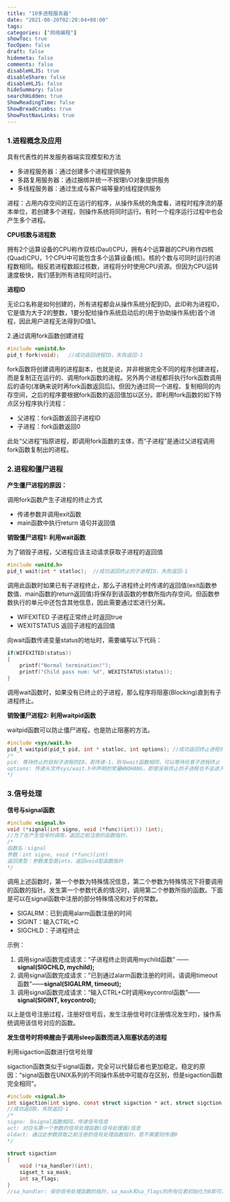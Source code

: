 ```yaml
---
title: "10多进程服务器"
date: "2021-08-20T02:20:04+08:00"
tags:
categories: ["网络编程"]
showToc: true
TocOpen: false
draft: false
hidemeta: false
comments: false
disableHLJS: true
disableShare: false
disableHLJS: false
hideSummary: false
searchHidden: true
ShowReadingTime: false
ShowBreadCrumbs: true
ShowPostNavLinks: true
---
```


### 1.进程概念及应用

具有代表性的并发服务器端实现模型和方法

- 多进程服务器：通过创建多个进程提供服务
- 多路复用服务器：通过捆绑并统一不按理I/O对象提供服务
- 多线程服务器：通过生成与客户端等量的线程提供服务

进程：占用内存空间的正在运行的程序，从操作系统的角度看，进程时程序流的基本单位，若创建多个进程，则操作系统将同时运行。有时一个程序运行过程中也会产生多个进程。

**CPU核数与进程数**

拥有2个运算设备的CPU称作双核(Daul)CPU，拥有4个运算器的CPU称作四核(Quad)CPU，1个CPU中可能包含多个运算设备(核)。核的个数与可同时运行的进程数相同。相反若进程数超过核数，进程将分时使用CPU资源。但因为CPU运转速度极快，我们感到所有进程同时运行。

**进程ID**

无论口名称是如何创建的，所有进程都会从操作系统分配到ID。此ID称为进程ID，它是值为大于2的整数，1要分配给操作系统启动后的(用于协助操作系统)首个进程，因此用户进程无法得到ID值1。

2.通过调用fork函数创建进程

```c
#include <unistd.h>
pid_t fork(void);	//成功返回进程ID，失败返回-1
```

fork函数将创建调用的进程副本，也就是说，并非根据完全不同的程序创建进程，而是复制正在运行的、调用fork函数的进程。另外两个进程都将执行fork函数调用后的语句(准确来说时再fork函数返回后)。但因为通过同一个进程、复制相同的内存空间，之后的程序要根据fork函数的返回值加以区分。即利用fork函数的如下特点区分程序执行流程：

- 父进程：fork函数返回子进程ID
- 子进程：fork函数返回0

此处“父进程”指原进程，即调用fork函数的主体，而“子进程”是通过父进程调用fork函数复制出的进程。

### 2.进程和僵尸进程

**产生僵尸进程的原因：**

调用fork函数产生子进程的终止方式

- 传递参数并调用exit函数
- main函数中执行return 语句并返回值

**销毁僵尸进程1: 利用wait函数**

为了销毁子进程，父进程应该主动请求获取子进程的返回值

```c
#include <unitd.h>
pid_t wait(int * statloc);	//成功返回终止的子进程ID，失败返回-1
```

调用此函数时如果已有子进程终止，那么子进程终止时传递的返回值(exit函数参数值、main函数的return返回值)将保存到该函数的参数所指内存空间。但函数参数执行的单元中还包含其他信息，因此需要通过宏进行分离。

- WIFEXITED 子进程正常终止时返回true
- WEXITSTATUS 返回子进程的返回值

向wait函数传递变量status的地址时，需要编写以下代码：

```c
if(WIFEXITED(status))
{
    printf("Normal termination!");
    printf("Child pass num: %d", WEXITSTATUS(status));
}
```

调用wait函数时，如果没有已终止的子进程，那么程序将阻塞(Blocking)直到有子进程终止。

**销毁僵尸进程2: 利用waitpid函数**

waitpid函数可以防止僵尸进程，也是防止阻塞的方法。

```c
#include <sys/wait.h>
pid_t waitpid(pid_t pid, int * statloc, int options); //成功返回终止进程的ID(或0)，失败返回-1
/*
pid: 等待终止的目标子进程的ID，若传递-1，则与wait函数相同，可以等待任意子进程终止
options: 传递头文件sys/wait.h中声明的常量WNOHANG，即使没有终止的子进程也不会进入阻塞状态，而是返回0并退出函数
*/
```

### 3.信号处理

**信号与signal函数**

```c
#include <signal.h>
void (*signal(int signo, void (*func)(int))) (int);
//为了在产生信号时调用，返回之前注册的函数指针。
/*
函数名：signal
参数：int signo, void (*func)(int)
返回类型：参数类型是intx，返回void型函数指针
*/
```

调用上述函数时，第一个参数为特殊情况信息，第二个参数为特殊情况下将要调用的函数的指针。发生第一个参数代表的情况时，调用第二个参数所指的函数。下面是可以在signal函数中注册的部分特殊情况和对于的常数。

- SIGALRM：已到调用alarm函数注册的时间
- SIGINT：输入CTRL+C
- SIGCHLD：子进程终止

示例：

1. 调用signal函数完成请求：“子进程终止则调用mychild函数” ——**signal(SIGCHLD, mychild);**
2. 调用signal函数完成请求："已到通过alarm函数注册的时间，请调用timeout函数"——**signal(SIGALRM, timeout);**
3. 调用signal函数完成请求：“输入CTRL+C时调用keycontrol函数”——**signal(SIGINT, keycontrol);**

以上是信号注册过程，注册好信号后，发生注册信号时(注册情况发生时)，操作系统调用该信号对应的函数。

**发生信号时将唤醒由于调用sleep函数而进入阻塞状态的进程**

利用sigaction函数进行信号处理

sigaction函数类似于signal函数，完全可以代替后者也更加稳定。稳定的原因：“signal函数在UNIX系列的不同操作系统中可能存在区别，但是sigaction函数完全相同”。

```c
#include <signal.h>
int sigaction(int signo, const struct sigaction * act, struct sigction * oldact);
//成功返回0，失败返回-1
/*
signo: 与signal函数相同，传递信号信息
act: 对应与第一个参数的信号处理函数(信号处理器)信息
oldact: 通过此参数获取之前注册的信号处理函数指针，若不需要则传递0
*/
```

```c
struct sigaction
{
    void (*sa_handler)(int);
    sigset_t sa_mask;
    int sa_flags;
}
//sa_handler: 保存信号处理函数的指针，sa_mask和sa_flags的所有位君初始化为0即可，它们用于指定信号相关选项和特性。
```
